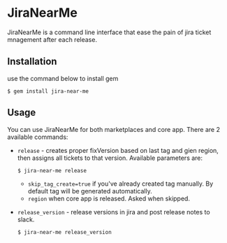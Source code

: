 # JiraNearMe

JiraNearMe is a command line interface that ease the pain of jira ticket mnagement
after each release.

## Installation

use the command below to install gem

    $ gem install jira-near-me

## Usage

You can use JiraNearMe for both marketplaces and core app. There are 2 available commands:

- `release` - creates proper fixVersion based on last tag and gien region, then assigns all tickets to that version. Available parameters are:

      $ jira-near-me release

  - `skip_tag_create=true` if you've already created tag manually. By default tag will be generated automatically.
  - `region` when core app is released. Asked when skipped.

- `release_version` - release versions in jira and post release notes to slack.

      $ jira-near-me release_version
